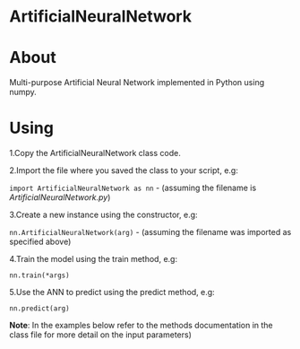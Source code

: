 # ArtificialNeuralNetwork

# About
Multi-purpose Artificial Neural Network implemented in Python using numpy.

# Using
1.Copy the ArtificialNeuralNetwork class code. 

2.Import the file where you saved the class to your script, e.g:

   `import ArtificialNeuralNetwork as nn` - (assuming the filename is *ArtificialNeuralNetwork.py*)
  
3.Create a new instance using the constructor, e.g: 

   `nn.ArtificialNeuralNetwork(arg)` - (assuming the filename was imported as specified above)

4.Train the model using the train method, e.g:

   `nn.train(*args)`

5.Use the ANN to predict using the predict method, e.g:

   `nn.predict(arg)`

**Note**: In the examples below refer to the methods documentation in the class file for more detail on the input parameters)
